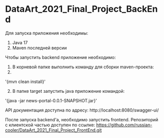 ﻿# DataArt_2021_Final_Project_BackEnd
Для запуска приложения необходимы: 
1) Java 17
2) Maven последней версии
 
Чтобы запустить backend приложение необходимо:
1) В корневой папке выполнить команду для сборки maven-проекта: 
2) 
'{mvn clean install}'

2) В папке target запустить java приложение командой:

'{java -jar news-portal-0.0.1-SNAPSHOT.jar}'
  
 API документация доступна по адресу:
 http://localhost:8080/swagger-ui/
 
После запуска backend'а, необходимо запустить frontend.
Репозиторий с клиентской частью доступен по ссылке:
https://github.com/russian-cooler/DataArt_2021_Final_Project_FrontEnd.git
